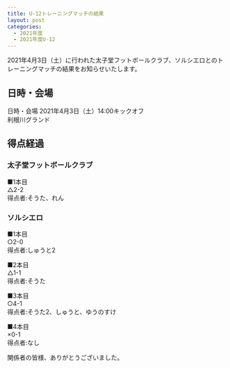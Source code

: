 ```yaml
---
title: U-12トレーニングマッチの結果
layout: post
categories:
  - 2021年度
  - 2021年度U-12
---
```


2021年4月3日（土）に行われた太子堂フットボールクラブ、ソルシエロとのトレーニングマッチの結果をお知らせいたします。

## 日時・会場

日時・会場
2021年4月3日（土）14:00キックオフ<br>
利根川グランド

## 得点経過

### 太子堂フットボールクラブ

■1本目<br>
△2-2<br>
得点者:そうた、れん

### ソルシエロ

■1本目<br>
○2-0<br>
得点者:しゅうと2

■2本目<br>
△1-1<br>
得点者:そうた

■3本目<br>
○4-1<br>
得点者:そうた2、しゅうと、ゆうのすけ

■4本目<br>
×0-1<br>
得点者:なし


関係者の皆様、ありがとうございました。
